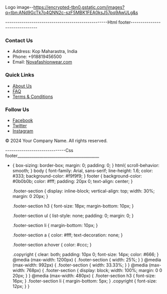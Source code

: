 Logo image--https://encrypted-tbn0.gstatic.com/images?q=tbn:ANd9GcTk7o4QNN2c-szF5MBK1FEA0ksJ57pq9AwULg&s




---------------------------------------------------Html footer-------------------------------
 <footer>
        <div class="footer-section">
          <h3>Contact Us</h3>
          <ul>
            <li>Address: Kop Maharastra, India</li>
            <li>Phone: +918819456500</li>
            <li>Email: <a href="mailto:info@example.com">Novafashionwear.com</a></li>
          </ul>
        </div>
        <div class="footer-section">
          <h3>Quick Links</h3>
          <ul>
            <li><a href="#">About Us</a></li>
            <li><a href="#">FAQ</a></li>
            <li><a href="#">Terms & Conditions</a></li>
          </ul>
        </div>
        <div class="footer-section">
          <h3>Follow Us</h3>
          <ul>
            <li><a href="#" target="_blank"><i class="fa-brands fa-facebook"></i> Facebook</a></li>
            <li><a href="#" target="_blank"><i class="fa-brands fa-twitter"></i> Twitter</a></li>
            <li><a href="#" target="_blank"><i class="fa-brands fa-instagram"></i> Instagram</a></li>
          </ul>
        </div>
        <div class="copyright">
          <p>&copy; 2024 Your Company Name. All rights reserved.</p>
        </div>
      </footer>


------------------------------Css footer_________________________________________
* {
    box-sizing: border-box;
    margin: 0;
    padding: 0;
  }
  html{
scroll-behavior: smooth;
  }
  body {
    font-family: Arial, sans-serif;
    line-height: 1.6;
    color: #333;
    background-color: #f9f9f9;
  }
  footer {
    background-color: #0b0b0b;
    color: #fff;
    padding: 20px 0;
    text-align: center;
  }
  
  .footer-section {
    display: inline-block;
    vertical-align: top;
    width: 30%;
    margin: 0 20px;
  }
  
  .footer-section h3 {
    font-size: 18px;
    margin-bottom: 10px;
  }
  
  .footer-section ul {
    list-style: none;
    padding: 0;
    margin: 0;
  }
  
  .footer-section li {
    margin-bottom: 10px;
  }
  
  .footer-section a {
    color: #fff;
    text-decoration: none;
  }
  
  .footer-section a:hover {
    color: #ccc;
  }
  
  .copyright {
    clear: both;
    padding: 10px 0;
    font-size: 14px;
    color: #666;
  }
  @media (max-width: 1200px) {
    .footer-section {
      width: 25%;
    }
  }
  @media (max-width: 992px) {
    .footer-section {
      width: 33.33%;
    }
  }
  @media (max-width: 768px) {
    .footer-section {
      display: block;
      width: 100%;
      margin: 0 0 20px;
    }
  }
  @media (max-width: 480px) {
    .footer-section h3 {
      font-size: 16px;
    }
    .footer-section li {
      margin-bottom: 5px;
    }
    .copyright {
      font-size: 12px;
    }
  }

    

